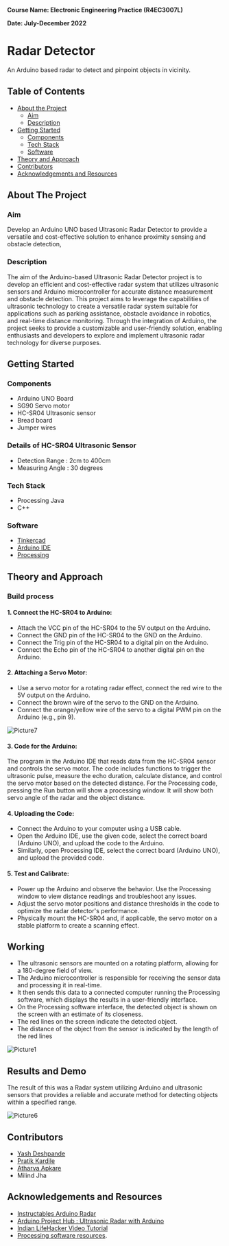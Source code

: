 **Course Name: Electronic Engineering Practice (R4EC3007L)**

**Date: July-December 2022**


# Radar Detector

An Arduino based radar to detect and pinpoint objects in vicinity.

## Table of Contents

- [About the Project](#about-the-project)
    - [Aim](#aim)
    - [Description](#description)
- [Getting Started](#getting-started)
    - [Components](#components)
    - [Tech Stack](#tech-stack)
    - [Software](#software)
- [Theory and Approach](#theory-and-approach)
- [Contributors](#contributors)
- [Acknowledgements and Resources](#acknowledgements-and-resources)

## About The Project

### Aim

Develop an Arduino UNO based Ultrasonic Radar Detector to provide a versatile and cost-effective solution to enhance proximity sensing and obstacle detection, 

### Description
The aim of the Arduino-based Ultrasonic Radar Detector project is to develop an efficient and cost-effective radar system that utilizes ultrasonic sensors and Arduino microcontroller for accurate distance measurement and obstacle detection. This project aims to leverage the capabilities of ultrasonic technology to create a versatile radar system suitable for applications such as parking assistance, obstacle avoidance in robotics, and real-time distance monitoring. Through the integration of Arduino, the project seeks to provide a customizable and user-friendly solution, enabling enthusiasts and developers to explore and implement ultrasonic radar technology for diverse purposes.


## Getting Started

### Components

- Arduino UNO Board 
- SG90 Servo motor 
- HC-SR04 Ultrasonic sensor
- Bread board
- Jumper wires

### Details of HC-SR04 Ultrasonic Sensor
- Detection Range : 2cm to 400cm
- Measuring Angle : 30 degrees


### Tech Stack
- Processing Java
- C++

### Software
- [Tinkercad](https://www.tinkercad.com/)  
- [Arduino IDE](https://www.arduino.cc/en/main/software)
- [Processing](https://processing.org/download/support.html)

## Theory and Approach

### Build process

#### 1. Connect the HC-SR04 to Arduino:

- Attach the VCC pin of the HC-SR04 to the 5V output on the Arduino.
- Connect the GND pin of the HC-SR04 to the GND on the Arduino.
- Connect the Trig pin of the HC-SR04 to a digital pin on the Arduino.
- Connect the Echo pin of the HC-SR04 to another digital pin on the Arduino.

####  2. Attaching a Servo Motor:

- Use a servo motor for a rotating radar effect, connect the red wire to the 5V output on the Arduino.
- Connect the brown wire of the servo to the GND on the Arduino.
- Connect the orange/yellow wire of the servo to a digital PWM pin on the Arduino (e.g., pin 9).

![Picture7](https://github.com/Yash-Desh/Radar-Detector/assets/84829056/b9be3416-bfde-499d-8212-655d1a2b6be9)


#### 3. Code for the Arduino:

The program in the Arduino IDE that reads data from the HC-SR04 sensor and controls the servo motor. The code includes functions to trigger the ultrasonic pulse, measure the echo duration, calculate distance, and control the servo motor based on the detected distance.
For the Processing code, pressing the Run button will show a processing window. It will show both servo angle of the radar and the object distance.

#### 4. Uploading the Code:

- Connect the Arduino to your computer using a USB cable.
- Open the Arduino IDE, use the given code, select the correct board (Arduino UNO), and upload the code to the Arduino.
- Similarly, open Processing IDE, select the correct board (Arduino UNO), and upload the provided code.

#### 5. Test and Calibrate:

- Power up the Arduino and observe the behavior. Use the Processing window to view distance readings and troubleshoot any issues.
- Adjust the servo motor positions and distance thresholds in the code to optimize the radar detector's performance.
- Physically mount the HC-SR04 and, if applicable, the servo motor on a stable platform to create a scanning effect.

## Working

-	The ultrasonic sensors are mounted on a rotating platform, allowing for a 180-degree field of view. 
-	The Arduino microcontroller is responsible for receiving the sensor data and processing it in real-time. 
-	It then sends this data to a connected computer running the Processing software, which displays the results in a user-friendly interface.
-	On the Processing software interface, the detected object is shown on the screen with an estimate of its closeness.
-	The red lines on the screen indicate the detected object.
-	The distance of the object from the sensor is indicated by the length of the red lines

![Picture1](https://github.com/Yash-Desh/Radar-Detector/assets/84829056/571a6572-3815-44c5-810f-0bcf3e03477c)




## Results and Demo
The result of this was a Radar system utilizing Arduino and ultrasonic sensors that provides a reliable and accurate method for detecting objects within a specified range.

![Picture6](https://github.com/Yash-Desh/Radar-Detector/assets/84829056/065e71ba-7d0b-417a-9402-ea673f7de36b)



## Contributors

- [Yash Deshpande](https://github.com/yashLM705)
- [Pratik Kardile](https://github.com/Aerophile-320)
- [Atharva Apkare](https://github.com/atharvaapkare)
- Milind Jha

## Acknowledgements and Resources

- [Instructables Arduino Radar](https://www.instructables.com/Arduino-Radar-1/l)
- [Arduino Project Hub : Ultrasonic Radar with Arduino](https://projecthub.arduino.cc/nimishac/ultrasonic-radar-with-arduino-19baa3)
- [Indian LifeHacker Video Tutorial](https://youtu.be/JvmIutmQd9U?si=GWHuDyaTuALvH80Y)
- [ Processing software resources](https://py.processing.org/reference/).
